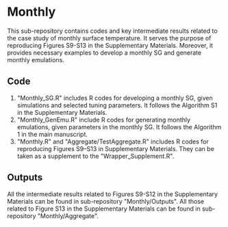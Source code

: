 # Monthly
This sub-repository contains codes and key intermediate results related to the case study of monthly surface temperature. It serves the purpose of reproducing Figures S9-S13 in the Supplementary Materials. Moreover, it provides necessary examples to develop a monthly SG and generate monthly emulations.

## Code
1. "Monthly_SG.R" includes R codes for developing a monthly SG, given simulations and selected tuning parameters. It follows the Algorithm S1 in the Supplementary Materials.
2. "Monthly_GenEmu.R" include R codes for generating monthly emulations, given parameters in the monthly SG. It follows the Algorithm 1 in the main manuscript.
3. "Monthly.R" and "Aggregate/TestAggregate.R" includes R codes for reproducing Figures S9–S13 in Supplementary Materials. They can be taken as a supplement to the "Wrapper_Supplement.R".

## Outputs
All the intermediate results related to Figures S9-S12 in the Supplementary Materials can be found in sub-repository "Monthly/Outputs". All those related to Figure S13 in the Supplementary Materials can be found in sub-repository "Monthly/Aggregate".

